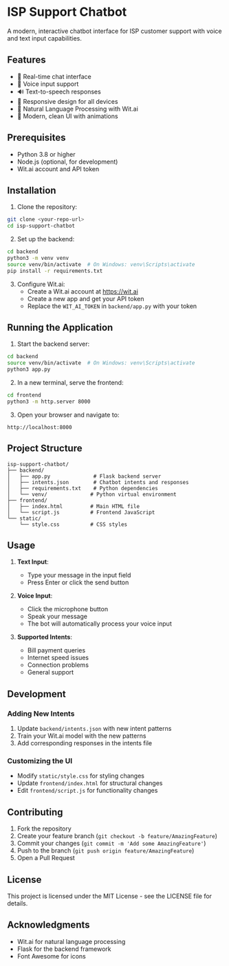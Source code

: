 # ISP Support Chatbot

A modern, interactive chatbot interface for ISP customer support with voice and text input capabilities.

## Features

- 💬 Real-time chat interface
- 🎤 Voice input support
- 🔊 Text-to-speech responses
- 📱 Responsive design for all devices
- 🤖 Natural Language Processing with Wit.ai
- 🎨 Modern, clean UI with animations

## Prerequisites

- Python 3.8 or higher
- Node.js (optional, for development)
- Wit.ai account and API token

## Installation

1. Clone the repository:
```bash
git clone <your-repo-url>
cd isp-support-chatbot
```

2. Set up the backend:
```bash
cd backend
python3 -m venv venv
source venv/bin/activate  # On Windows: venv\Scripts\activate
pip install -r requirements.txt
```

3. Configure Wit.ai:
   - Create a Wit.ai account at https://wit.ai
   - Create a new app and get your API token
   - Replace the `WIT_AI_TOKEN` in `backend/app.py` with your token

## Running the Application

1. Start the backend server:
```bash
cd backend
source venv/bin/activate  # On Windows: venv\Scripts\activate
python3 app.py
```

2. In a new terminal, serve the frontend:
```bash
cd frontend
python3 -m http.server 8000
```

3. Open your browser and navigate to:
```
http://localhost:8000
```

## Project Structure

```
isp-support-chatbot/
├── backend/
│   ├── app.py              # Flask backend server
│   ├── intents.json        # Chatbot intents and responses
│   ├── requirements.txt    # Python dependencies
│   └── venv/              # Python virtual environment
├── frontend/
│   ├── index.html         # Main HTML file
│   └── script.js          # Frontend JavaScript
└── static/
    └── style.css          # CSS styles
```

## Usage

1. **Text Input**:
   - Type your message in the input field
   - Press Enter or click the send button

2. **Voice Input**:
   - Click the microphone button
   - Speak your message
   - The bot will automatically process your voice input

3. **Supported Intents**:
   - Bill payment queries
   - Internet speed issues
   - Connection problems
   - General support

## Development

### Adding New Intents

1. Update `backend/intents.json` with new intent patterns
2. Train your Wit.ai model with the new patterns
3. Add corresponding responses in the intents file

### Customizing the UI

- Modify `static/style.css` for styling changes
- Update `frontend/index.html` for structural changes
- Edit `frontend/script.js` for functionality changes

## Contributing

1. Fork the repository
2. Create your feature branch (`git checkout -b feature/AmazingFeature`)
3. Commit your changes (`git commit -m 'Add some AmazingFeature'`)
4. Push to the branch (`git push origin feature/AmazingFeature`)
5. Open a Pull Request

## License

This project is licensed under the MIT License - see the LICENSE file for details.

## Acknowledgments

- Wit.ai for natural language processing
- Flask for the backend framework
- Font Awesome for icons
